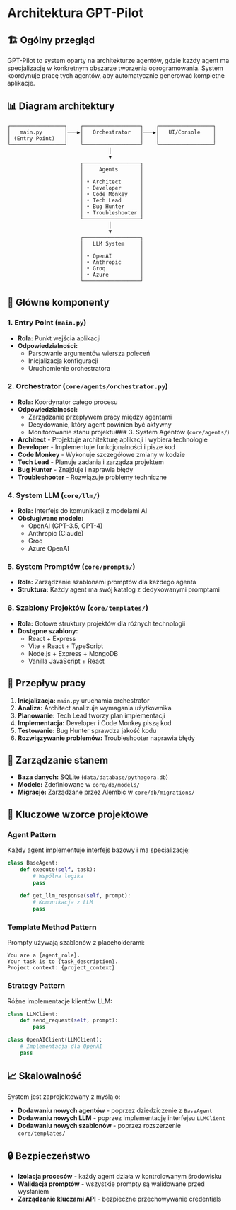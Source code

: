 # Architektura GPT-Pilot

## 🏗️ Ogólny przegląd

GPT-Pilot to system oparty na architekturze agentów, gdzie każdy agent ma specjalizację w konkretnym obszarze tworzenia oprogramowania. System koordynuje pracę tych agentów, aby automatycznie generować kompletne aplikacje.

## 📊 Diagram architektury

```
┌─────────────────┐    ┌──────────────────┐    ┌─────────────────┐
│   main.py       │───▶│   Orchestrator   │───▶│   UI/Console    │
│ (Entry Point)   │    │                  │    │                 │
└─────────────────┘    └──────────────────┘    └─────────────────┘
                                │
                                ▼
                       ┌──────────────────┐
                       │     Agents       │
                       │                  │
                       │ • Architect      │
                       │ • Developer      │
                       │ • Code Monkey    │
                       │ • Tech Lead      │
                       │ • Bug Hunter     │
                       │ • Troubleshooter │
                       └──────────────────┘
                                │
                                ▼
                       ┌──────────────────┐
                       │   LLM System     │
                       │                  │
                       │ • OpenAI         │
                       │ • Anthropic      │
                       │ • Groq           │
                       │ • Azure          │
                       └──────────────────┘
```

## 🔧 Główne komponenty

### 1. Entry Point (`main.py`)
- **Rola:** Punkt wejścia aplikacji
- **Odpowiedzialności:**
  - Parsowanie argumentów wiersza poleceń
  - Inicjalizacja konfiguracji
  - Uruchomienie orchestratora

### 2. Orchestrator (`core/agents/orchestrator.py`)
- **Rola:** Koordynator całego procesu
- **Odpowiedzialności:**
  - Zarządzanie przepływem pracy między agentami
  - Decydowanie, który agent powinien być aktywny
  - Monitorowanie stanu projektu### 3. System Agentów (`core/agents/`)
- **Architect** - Projektuje architekturę aplikacji i wybiera technologie
- **Developer** - Implementuje funkcjonalności i pisze kod
- **Code Monkey** - Wykonuje szczegółowe zmiany w kodzie
- **Tech Lead** - Planuje zadania i zarządza projektem
- **Bug Hunter** - Znajduje i naprawia błędy
- **Troubleshooter** - Rozwiązuje problemy techniczne

### 4. System LLM (`core/llm/`)
- **Rola:** Interfejs do komunikacji z modelami AI
- **Obsługiwane modele:**
  - OpenAI (GPT-3.5, GPT-4)
  - Anthropic (Claude)
  - Groq
  - Azure OpenAI

### 5. System Promptów (`core/prompts/`)
- **Rola:** Zarządzanie szablonami promptów dla każdego agenta
- **Struktura:** Każdy agent ma swój katalog z dedykowanymi promptami

### 6. Szablony Projektów (`core/templates/`)
- **Rola:** Gotowe struktury projektów dla różnych technologii
- **Dostępne szablony:**
  - React + Express
  - Vite + React + TypeScript
  - Node.js + Express + MongoDB
  - Vanilla JavaScript + React

## 🔄 Przepływ pracy

1. **Inicjalizacja:** `main.py` uruchamia orchestrator
2. **Analiza:** Architect analizuje wymagania użytkownika
3. **Planowanie:** Tech Lead tworzy plan implementacji
4. **Implementacja:** Developer i Code Monkey piszą kod
5. **Testowanie:** Bug Hunter sprawdza jakość kodu
6. **Rozwiązywanie problemów:** Troubleshooter naprawia błędy

## 💾 Zarządzanie stanem

- **Baza danych:** SQLite (`data/database/pythagora.db`)
- **Modele:** Zdefiniowane w `core/db/models/`
- **Migracje:** Zarządzane przez Alembic w `core/db/migrations/`

## 🎯 Kluczowe wzorce projektowe

### Agent Pattern
Każdy agent implementuje interfejs bazowy i ma specjalizację:
```python
class BaseAgent:
    def execute(self, task):
        # Wspólna logika
        pass
    
    def get_llm_response(self, prompt):
        # Komunikacja z LLM
        pass
```

### Template Method Pattern
Prompty używają szablonów z placeholderami:
```
You are a {agent_role}. 
Your task is to {task_description}.
Project context: {project_context}
```

### Strategy Pattern
Różne implementacje klientów LLM:
```python
class LLMClient:
    def send_request(self, prompt):
        pass

class OpenAIClient(LLMClient):
    # Implementacja dla OpenAI
    pass
```

## 📈 Skalowalność

System jest zaprojektowany z myślą o:
- **Dodawaniu nowych agentów** - poprzez dziedziczenie z `BaseAgent`
- **Dodawaniu nowych LLM** - poprzez implementację interfejsu `LLMClient`
- **Dodawaniu nowych szablonów** - poprzez rozszerzenie `core/templates/`

## 🔒 Bezpieczeństwo

- **Izolacja procesów** - każdy agent działa w kontrolowanym środowisku
- **Walidacja promptów** - wszystkie prompty są walidowane przed wysłaniem
- **Zarządzanie kluczami API** - bezpieczne przechowywanie credentials